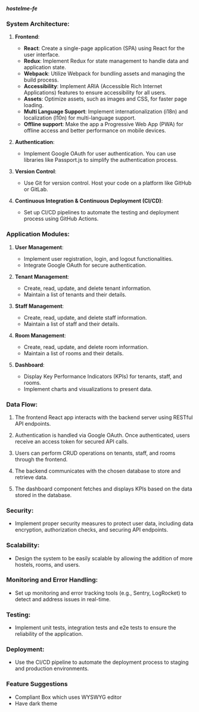 ##### hostelme-fe

### System Architecture:

1. **Frontend**:
   - **React**: Create a single-page application (SPA) using React for the user interface.
   - **Redux**: Implement Redux for state management to handle data and application state.
   - **Webpack**: Utilize Webpack for bundling assets and managing the build process.
   - **Accessibility**: Implement ARIA (Accessible Rich Internet Applications) features to ensure accessibility for all users.
   - **Assets**: Optimize assets, such as images and CSS, for faster page loading.
   - **Multi Language Support**: Implement internationalization (i18n) and localization (l10n) for multi-language support.
   - **Offline support**: Make the app a Progressive Web App (PWA) for offline access and better performance on mobile devices.

2. **Authentication**:
   - Implement Google OAuth for user authentication. You can use libraries like Passport.js to simplify the authentication process.

3. **Version Control**:
   - Use Git for version control. Host your code on a platform like GitHub or GitLab.

4. **Continuous Integration & Continuous Deployment (CI/CD)**:
   - Set up CI/CD pipelines to automate the testing and deployment process using GitHub Actions.

### Application Modules:

1. **User Management**:
   - Implement user registration, login, and logout functionalities.
   - Integrate Google OAuth for secure authentication.

2. **Tenant Management**:
   - Create, read, update, and delete tenant information.
   - Maintain a list of tenants and their details.

3. **Staff Management**:
   - Create, read, update, and delete staff information.
   - Maintain a list of staff and their details.

4. **Room Management**:
   - Create, read, update, and delete room information.
   - Maintain a list of rooms and their details.

5. **Dashboard**:
   - Display Key Performance Indicators (KPIs) for tenants, staff, and rooms.
   - Implement charts and visualizations to present data.

### Data Flow:

1. The frontend React app interacts with the backend server using RESTful API endpoints.

2. Authentication is handled via Google OAuth. Once authenticated, users receive an access token for secured API calls.

3. Users can perform CRUD operations on tenants, staff, and rooms through the frontend.

4. The backend communicates with the chosen database to store and retrieve data.

5. The dashboard component fetches and displays KPIs based on the data stored in the database.

### Security:

- Implement proper security measures to protect user data, including data encryption, authorization checks, and securing API endpoints.

### Scalability:

- Design the system to be easily scalable by allowing the addition of more hostels, rooms, and users.

### Monitoring and Error Handling:

- Set up monitoring and error tracking tools (e.g., Sentry, LogRocket) to detect and address issues in real-time.

### Testing:

- Implement unit tests, integration tests and e2e tests to ensure the reliability of the application.

### Deployment:

- Use the CI/CD pipeline to automate the deployment process to staging and production environments.




### Feature Suggestions
- Compliant Box which uses WYSWYG editor
- Have dark theme